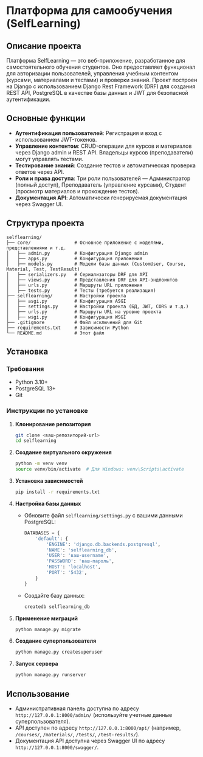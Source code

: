 # Платформа для самообучения (SelfLearning)

## Описание проекта
Платформа SelfLearning — это веб-приложение, разработанное для самостоятельного обучения студентов. Оно предоставляет функционал для авторизации пользователей, управления учебным контентом (курсами, материалами и тестами) и проверки знаний. Проект построен на Django с использованием Django Rest Framework (DRF) для создания REST API, PostgreSQL в качестве базы данных и JWT для безопасной аутентификации.

## Основные функции
- **Аутентификация пользователей**: Регистрация и вход с использованием JWT-токенов.
- **Управление контентом**: CRUD-операции для курсов и материалов через Django admin и REST API. Владельцы курсов (преподаватели) могут управлять тестами.
- **Тестирование знаний**: Создание тестов и автоматическая проверка ответов через API.
- **Роли и права доступа**: Три роли пользователей — Администратор (полный доступ), Преподаватель (управление курсами), Студент (просмотр материалов и прохождение тестов).
- **Документация API**: Автоматически генерируемая документация через Swagger UI.

## Структура проекта
```
selflearning/
├── core/                # Основное приложение с моделями, представлениями и т.д.
│   ├── admin.py         # Конфигурация Django admin
│   ├── apps.py          # Конфигурация приложения
│   ├── models.py        # Модели базы данных (CustomUser, Course, Material, Test, TestResult)
│   ├── serializers.py   # Сериализаторы DRF для API
│   ├── views.py         # Представления DRF для API-эндпоинтов
│   ├── urls.py          # Маршруты URL приложения
│   ├── tests.py         # Тесты (требуется реализация)
├── selflearning/        # Настройки проекта
│   ├── asgi.py          # Конфигурация ASGI
│   ├── settings.py      # Настройки проекта (БД, JWT, CORS и т.д.)
│   ├── urls.py          # Маршруты URL на уровне проекта
│   ├── wsgi.py          # Конфигурация WSGI
├── .gitignore           # Файл исключений для Git
├── requirements.txt     # Зависимости Python
└── README.md            # Этот файл
```

## Установка

### Требования
- Python 3.10+
- PostgreSQL 13+
- Git

### Инструкции по установке
1. **Клонирование репозитория**
   ```bash
   git clone <ваш-репозиторий-url>
   cd selflearning
   ```

2. **Создание виртуального окружения**
   ```bash
   python -m venv venv
   source venv/bin/activate  # Для Windows: venv\Scripts\activate
   ```

3. **Установка зависимостей**
   ```bash
   pip install -r requirements.txt
   ```

4. **Настройка базы данных**
   - Обновите файл `selflearning/settings.py` с вашими данными PostgreSQL:
     ```python
     DATABASES = {
         'default': {
             'ENGINE': 'django.db.backends.postgresql',
             'NAME': 'selflearning_db',
             'USER': 'ваш-username',
             'PASSWORD': 'ваш-пароль',
             'HOST': 'localhost',
             'PORT': '5432',
         }
     }
     ```
   - Создайте базу данных:
     ```bash
     createdb selflearning_db
     ```

5. **Применение миграций**
   ```bash
   python manage.py migrate
   ```

6. **Создание суперпользователя**
   ```bash
   python manage.py createsuperuser
   ```

7. **Запуск сервера**
   ```bash
   python manage.py runserver
   ```

## Использование
- Административная панель доступна по адресу `http://127.0.0.1:8000/admin/` (используйте учетные данные суперпользователя).
- API доступен по адресу `http://127.0.0.1:8000/api/` (например, `/courses/`, `/materials/`, `/tests/`, `/test-results/`).
- Документация API доступна через Swagger UI по адресу `http://127.0.0.1:8000/swagger/`.